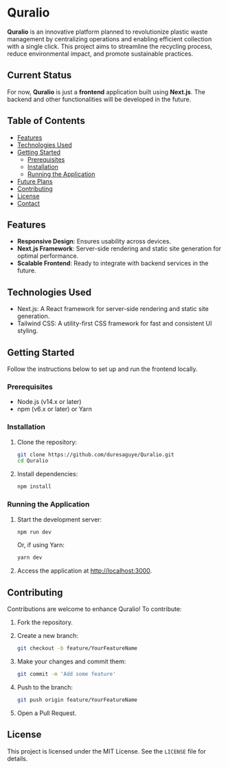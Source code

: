 

# Quralio

**Quralio** is an innovative platform planned to revolutionize plastic waste management by centralizing operations and enabling efficient collection with a single click. This project aims to streamline the recycling process, reduce environmental impact, and promote sustainable practices.

## Current Status

For now, **Quralio** is just a **frontend** application built using **Next.js**. The backend and other functionalities will be developed in the future.

## Table of Contents

- [Features](#features)
- [Technologies Used](#technologies-used)
- [Getting Started](#getting-started)
  - [Prerequisites](#prerequisites)
  - [Installation](#installation)
  - [Running the Application](#running-the-application)
- [Future Plans](#future-plans)
- [Contributing](#contributing)
- [License](#license)
- [Contact](#contact)

## Features

- **Responsive Design**: Ensures usability across devices.
- **Next.js Framework**: Server-side rendering and static site generation for optimal performance.
- **Scalable Frontend**: Ready to integrate with backend services in the future.

## Technologies Used

- Next.js: A React framework for server-side rendering and static site generation.
- Tailwind CSS: A utility-first CSS framework for fast and consistent UI styling.

## Getting Started

Follow the instructions below to set up and run the frontend locally.

### Prerequisites

- Node.js (v14.x or later)
- npm (v6.x or later) or Yarn

### Installation

1. Clone the repository:

   ```bash
   git clone https://github.com/duresaguye/Quralio.git
   cd Quralio
   ```

2. Install dependencies:

   ```bash
   npm install
   ```


### Running the Application

1. Start the development server:

   ```bash
   npm run dev
   ```

   Or, if using Yarn:

   ```bash
   yarn dev
   ```

2. Access the application at [http://localhost:3000](http://localhost:3000).



## Contributing

Contributions are welcome to enhance Quralio! To contribute:

1. Fork the repository.
2. Create a new branch:

   ```bash
   git checkout -b feature/YourFeatureName
   ```

3. Make your changes and commit them:

   ```bash
   git commit -m 'Add some feature'
   ```

4. Push to the branch:

   ```bash
   git push origin feature/YourFeatureName
   ```

5. Open a Pull Request.

## License

This project is licensed under the MIT License. See the `LICENSE` file for details.

